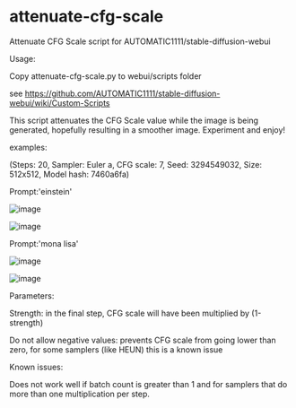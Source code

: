 # attenuate-cfg-scale
Attenuate CFG Scale script for AUTOMATIC1111/stable-diffusion-webui

Usage:

Copy attenuate-cfg-scale.py to webui/scripts folder

see https://github.com/AUTOMATIC1111/stable-diffusion-webui/wiki/Custom-Scripts

This script attenuates the CFG Scale value while the image is being generated,
hopefully resulting in a smoother image. Experiment and enjoy!

examples:

(Steps: 20, Sampler: Euler a, CFG scale: 7, Seed: 3294549032, Size: 512x512, Model hash: 7460a6fa)

Prompt:'einstein'

![image](https://github.com/tkalayci71/attenuate-cfg-scale/blob/main/examples/00000-3294549032-einstein.png)

![image](https://github.com/tkalayci71/attenuate-cfg-scale/blob/main/examples/00001-3294549032-einstein.png)

Prompt:'mona lisa'

![image](https://github.com/tkalayci71/attenuate-cfg-scale/blob/main/examples/00002-3294549032-mona%20lisa.png)

![image](https://github.com/tkalayci71/attenuate-cfg-scale/blob/main/examples/00003-3294549032-mona%20lisa.png)


Parameters:

Strength: in the final step, CFG scale will have been multiplied by (1-strength)

Do not allow negative values: prevents CFG scale from going lower than zero, for some samplers (like HEUN) this is a known issue

Known issues:

Does not work well if batch count is greater than 1 and for samplers that do more than one multiplication per step.
